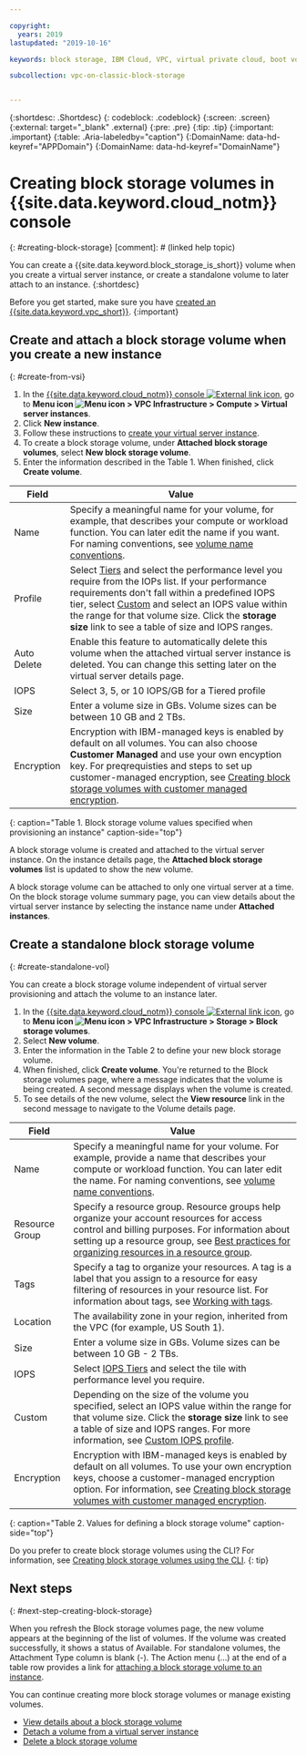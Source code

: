 ```yaml
---

copyright:
  years: 2019
lastupdated: "2019-10-16"

keywords: block storage, IBM Cloud, VPC, virtual private cloud, boot volume, data volume, volume, data storage, VSI, virtual server instance, instance, IOPS

subcollection: vpc-on-classic-block-storage


---
```


{:shortdesc: .Shortdesc}
{: codeblock: .codeblock}
{:screen: .screen}
{:external: target="_blank" .external}
{:pre: .pre}
{:tip: .tip}
{:important: .important}
{:table: .Aria-labeledby="caption"}
{:DomainName: data-hd-keyref="APPDomain"}
{:DomainName: data-hd-keyref="DomainName"}

# Creating block storage volumes in {{site.data.keyword.cloud_notm}} console
{: #creating-block-storage}
[comment]: # (linked help topic)

You can create a {{site.data.keyword.block_storage_is_short}} volume when you create a virtual server instance, or create a standalone volume to later attach to an instance.
{:shortdesc}

Before you get started, make sure you have [created an {{site.data.keyword.vpc_short}}](/docs/vpc-on-classic?topic=vpc-on-classic-getting-started).
{:important}

## Create and attach a block storage volume when you create a new instance
{: #create-from-vsi}

1. In the [{{site.data.keyword.cloud_notm}} console ![External link icon](../icons/launch-glyph.svg "External link icon")](https://{DomainName}/vpc), go to **Menu icon ![Menu icon](../../icons/icon_hamburger.svg) > VPC Infrastructure > Compute > Virtual server instances**.
1. Click **New instance**.
1. Follow these instructions to [create your virtual server instance](/docs/vpc-on-classic-vsi?topic=vpc-on-classic-vsi-creating-virtual-servers).
1. To create a block storage volume, under **Attached block storage volumes**, select **New block storage volume**.
1. Enter the information described in the Table 1. When finished, click **Create volume**.

| Field | Value |
|-------|-------|
| Name  | Specify a meaningful name for your volume, for example, that describes your compute or workload function. You can later edit the name if you want. For naming conventions, see [volume name conventions](/docs/vpc-on-classic-block-storage?topic=vpc-on-classic-block-storage-managing-block-storage#volume-name-conventions). |
| Profile | Select [Tiers](/docs/vpc-on-classic-block-storage?topic=vpc-on-classic-block-storage-block-storage-profiles#tiers) and select the performance level you require from the IOPs list. If your performance requirements don't fall within a predefined IOPS tier, select [Custom](/docs/vpc-on-classic-block-storage?topic=vpc-on-classic-block-storage-block-storage-profiles#custom) and  select an IOPS value within the range for that volume size. Click the **storage size** link to see a table of size and IOPS ranges. |
| Auto Delete | Enable this feature to automatically delete this volume when the attached virtual server instance is deleted. You can change this setting later on the virtual server details page. |
| IOPS | Select 3, 5, or 10 IOPS/GB for a Tiered profile |
| Size | Enter a volume size in GBs.  Volume sizes can be between 10 GB and 2 TBs. |
| Encryption | Encryption with IBM-managed keys is enabled by default on all volumes. You can also choose **Customer Managed** and use your own encyption key.  For preqrequisties and steps to set up customer-managed encryption, see [Creating block storage volumes with customer managed encryption](/docs/vpc-on-classic-block-storage?topic=vpc-on-classic-block-storage-block-storage-encryption). |
{: caption="Table 1. Block storage volume values specified when provisioning an instance" caption-side="top"}

A block storage volume is created and attached to the virtual server instance. On the instance details page, the **Attached block storage volumes** list is updated to show the new volume.

A block storage volume can be attached to only one virtual server at a time. On the block storage volume summary page, you can view details about the virtual server instance by selecting the instance name under **Attached instances**.

## Create a standalone block storage volume
{: #create-standalone-vol}

You can create a block storage volume independent of virtual server provisioning and attach the volume to an instance later.

1. In the [{{site.data.keyword.cloud_notm}} console ![External link icon](../icons/launch-glyph.svg "External link icon")](https://{DomainName}/vpc), go to **Menu icon ![Menu icon](../../icons/icon_hamburger.svg) > VPC Infrastructure > Storage > Block storage volumes**.
1. Select **New volume**.
1. Enter the information in the Table 2 to define your new block storage volume.
1. When finished, click **Create volume**. You're returned to the Block storage volumes page, where a message indicates that the volume is being created. A second message displays when the volume is created.
1. To see details of the new volume, select the **View resource** link in the second message to navigate to the Volume details page.

| Field | Value |
|-------|-------|
| Name  | Specify a meaningful name for your volume. For example, provide a name that describes your compute or workload function. You can later edit the name. For naming conventions, see [volume name conventions](/docs/vpc-on-classic-block-storage?topic=vpc-on-classic-block-storage-managing-block-storage#volume-name-conventions). |
| Resource Group | Specify a resource group. Resource groups help organize your account resources for access control and billing purposes. For information about setting up a resource group, see [Best practices for organizing resources in a resource group](/docs/resources?topic=resources-bp_resourcegroups#setuprgs). |
| Tags | Specify a tag to organize your resources. A tag is a label that you assign to a resource for easy filtering of resources in your resource list. For information about tags, see [Working with tags](/docs/resources?topic=resources-tag). |
| Location | The availability zone in your region, inherited from the VPC (for example, US South 1). |
| Size | Enter a volume size in GBs.  Volume sizes can be between 10 GB - 2 TBs. |
| IOPS | Select [IOPS Tiers](/docs/vpc-on-classic-block-storage?topic=vpc-on-classic-block-storage-block-storage-profiles#tiers) and select the tile with performance level you require. |
| Custom | Depending on the size of the volume you specified, select an IOPS value within the range for that volume size.  Click the **storage size** link to see a table of size and IOPS ranges. For more information, see [Custom IOPS profile](/docs/vpc-on-classic-block-storage?topic=vpc-on-classic-block-storage-block-storage-profiles#custom). |
| Encryption | Encryption with IBM-managed keys is enabled by default on all volumes. To use your own encryption keys, choose a customer-managed encryption option. For information, see [Creating block storage volumes with customer managed encryption](/docs/vpc-on-classic-block-storage?topic=vpc-on-classic-block-storage-block-storage-encryption).|
{: caption="Table 2. Values for defining a block storage volume" caption-side="top"}

Do you prefer to create block storage volumes using the CLI? For information, see [Creating block storage volumes using the CLI](/docs/vpc-on-classic-block-storage?topic=vpc-on-classic-block-storage-creating-block-storage-cli).
{: tip}

## Next steps
{: #next-step-creating-block-storage}

When you refresh the Block storage volumes page, the new volume appears at the beginning of the list of volumes. If the volume was created successfully, it shows a status of Available. For standalone volumes, the Attachment Type column is blank (-). The Action menu (...) at the end of a table row provides a link for [attaching a block storage volume to an instance](/docs/vpc-on-classic-block-storage?topic=vpc-on-classic-block-storage-attaching-block-storage).

You can continue creating more block storage volumes or manage existing volumes.

* [View details about a block storage volume](/docs/vpc-on-classic-block-storage?topic=vpc-on-classic-block-storage-viewing-block-storage)
* [Detach a volume from a virtual server instance](/docs/vpc-on-classic-block-storage?topic=vpc-on-classic-block-storage-managing-block-storage#detach)
* [Delete a block storage volume](/docs/vpc-on-classic-block-storage?topic=vpc-on-classic-block-storage-managing-block-storage#delete)
